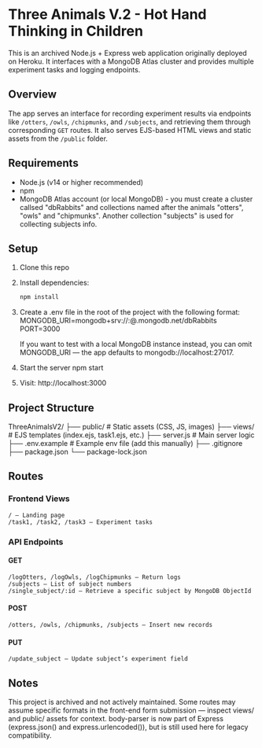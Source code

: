 # Three Animals V.2 - Hot Hand Thinking in Children

This is an archived Node.js + Express web application originally deployed on Heroku. It interfaces with a MongoDB Atlas cluster and provides multiple experiment tasks and logging endpoints.

## Overview

The app serves an interface for recording experiment results via endpoints like `/otters`, `/owls`, `/chipmunks`, and `/subjects`, and retrieving them through corresponding `GET` routes. It also serves EJS-based HTML views and static assets from the `/public` folder.

## Requirements

- Node.js (v14 or higher recommended)
- npm
- MongoDB Atlas account (or local MongoDB) - you must create a cluster callsed "dbRabbits" and collections named after the animals "otters", "owls" and "chipmunks". Another collection "subjects" is used for collecting subjects info.

## Setup

1. Clone this repo

2. Install dependencies:
   ```bash
   npm install

3. Create a .env file in the root of the project with the following format:
    MONGODB_URI=mongodb+srv://<username>:<password>@<cluster>.mongodb.net/dbRabbits
    PORT=3000

    If you want to test with a local MongoDB instance instead, you can omit MONGODB_URI — the app defaults to mongodb://localhost:27017.

4. Start the server
    npm start

5. Visit: http://localhost:3000

## Project Structure
ThreeAnimalsV2/
├── public/              # Static assets (CSS, JS, images)
├── views/               # EJS templates (index.ejs, task1.ejs, etc.)
├── server.js            # Main server logic
├── .env.example         # Example env file (add this manually)
├── .gitignore
├── package.json
└── package-lock.json

## Routes
### Frontend Views
    / – Landing page
    /task1, /task2, /task3 – Experiment tasks
### API Endpoints
#### GET
    /logOtters, /logOwls, /logChipmunks – Return logs
    /subjects – List of subject numbers
    /single_subject/:id – Retrieve a specific subject by MongoDB ObjectId
#### POST
    /otters, /owls, /chipmunks, /subjects – Insert new records
#### PUT
    /update_subject – Update subject’s experiment field

## Notes
This project is archived and not actively maintained.
Some routes may assume specific formats in the front-end form submission — inspect views/ and public/ assets for context.
body-parser is now part of Express (express.json() and express.urlencoded()), but is still used here for legacy compatibility.